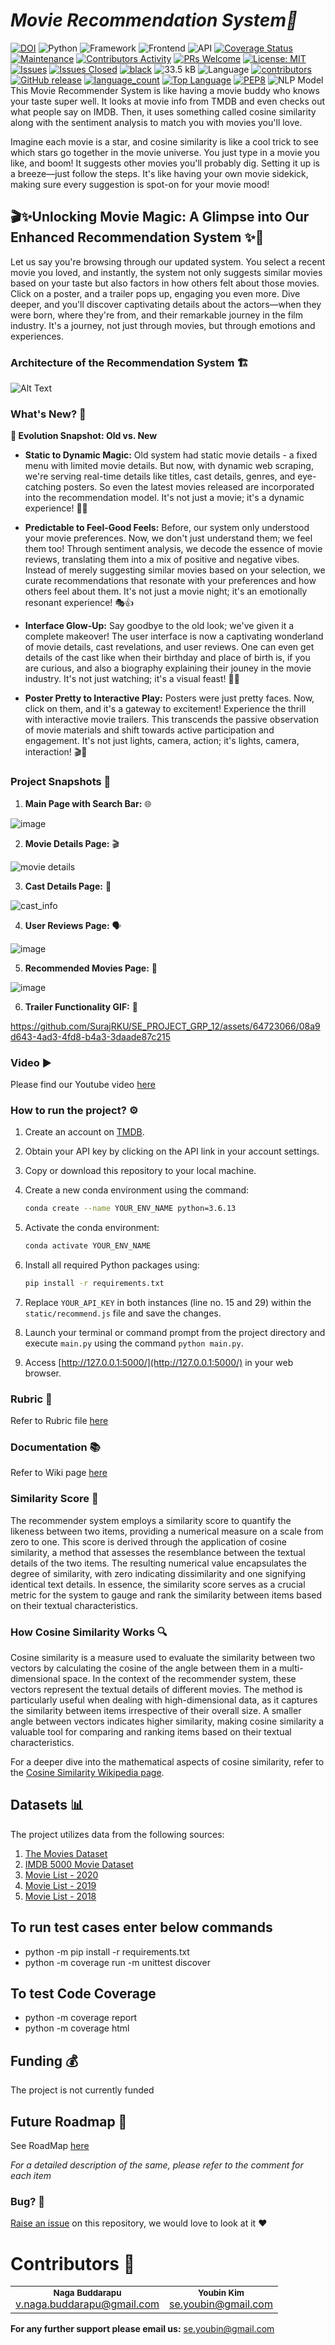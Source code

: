 # <i>Movie Recommendation System🎥 </i>

[![DOI](https://zenodo.org/badge/DOI/10.5281/zenodo.10212033.svg)](https://doi.org/10.5281/zenodo.10212033)
![Python](https://img.shields.io/badge/Python-3.6.13-blueviolet)
![Framework](https://img.shields.io/badge/Framework-Flask-red)
![Frontend](https://img.shields.io/badge/Frontend-HTML/CSS/JS-green)
![API](https://img.shields.io/badge/API-TMDB-fcba03)
[![Coverage Status](https://codecov.io/gh/vbuddar/movie_recommender/branch/main/graph/badge.svg)](https://codecov.io/gh/vbuddar/movie_recommender)
[![Maintenance](https://img.shields.io/badge/Maintained%3F-yes-green.svg)](https://github.com/vbuddar/movie_recommender/graphs/commit-activity) 
[![Contributors Activity](https://img.shields.io/github/commit-activity/m/kgudipe/SE_PROJ)](https://github.com/vbuddar/movie_recommender/pulse) 
[![PRs Welcome](https://img.shields.io/badge/PRs-welcome-brightgreen.svg?style=flat-square)](https://makeapullrequest.com) 
[![License: MIT](https://img.shields.io/badge/License-MIT-red.svg)](https://opensource.org/licenses/MIT)
[![Issues](https://img.shields.io/github/issues/SurajRKU/SE_PROJECT_GRP_12)](https://github.com/vbuddar/movie_recommender/)
[![Issues Closed](https://img.shields.io/github/issues-closed/SurajRKU/SE_PROJECT_GRP_12)](https://github.com/vbuddar/movie_recommender/)
[![black](https://img.shields.io/badge/StyleChecker-black-purple.svg)](https://pypi.org/project/black/)
![33.5 kB](https://img.shields.io/github/languages/code-size/SurajRKU/SE_PROJECT_GRP_12) ![Language](https://img.shields.io/badge/Language-Python-blue)
[![contributors](https://img.shields.io/github/contributors/SurajRKU/SE_PROJECT_GRP_12)](https://github.com/vbuddar/movie_recommender/graphs/contributors)
[![GitHub release](https://img.shields.io/github/tag/SurajRKU/SE_PROJECT_GRP_12.svg )](https://github.com/vbuddar/movie_recommender/tags)
[![language_count](https://img.shields.io/github/languages/count/SurajRKU/SE_PROJECT_GRP_12)](https://github.com/vbuddar/movie_recommender)
[![Top Language](https://img.shields.io/github/languages/top/SurajRKU/SE_PROJECT_GRP_12)](https://github.com/vbuddar/movie_recommender/)
[![PEP8](https://img.shields.io/badge/code%20style-pep8-orange.svg)](https://www.python.org/dev/peps/pep-0008/)
![NLP Model](https://img.shields.io/badge/NLP-Transformer-yellowgreen)
This Movie Recommender System is like having a movie buddy who knows your taste super well. It looks at movie info from TMDB and even checks out what people say on IMDB. Then, it uses something called cosine similarity along with the sentiment analysis to match you with movies you'll love.

Imagine each movie is a star, and cosine similarity is like a cool trick to see which stars go together in the movie universe. You just type in a movie you like, and boom! It suggests other movies you'll probably dig. Setting it up is a breeze—just follow the steps. It's like having your own movie sidekick, making sure every suggestion is spot-on for your movie mood!

## 🎬✨Unlocking Movie Magic: A Glimpse into Our Enhanced Recommendation System ✨🎥

Let us say you're browsing through our updated system. You select a recent movie you loved, and instantly, the system not only suggests similar movies based on your taste but also factors in how others felt about those movies. Click on a poster, and a trailer pops up, engaging you even more. Dive deeper, and you'll discover captivating details about the actors—when they were born, where they're from, and their remarkable journey in the film industry. It's a journey, not just through movies, but through emotions and experiences.    


### Architecture of the Recommendation System 🏗️
![Alt Text](Recommendation_Architecture.png)


### What's New? 🤔
**🔄 Evolution Snapshot: Old vs. New**
- **Static to Dynamic Magic:** Old system had static movie details - a fixed menu with limited movie details. But now, with dynamic web scraping, we're serving real-time details like titles, cast details, genres, and eye-catching posters. So even the latest movies released are incorporated into the recommendation model. It's not just a movie; it's a dynamic experience! 🍿✨

- **Predictable to Feel-Good Feels:** Before, our system only understood your movie preferences. Now, we don't just understand them; we feel them too! Through sentiment analysis, we decode the essence of movie reviews, translating them into a mix of positive and negative vibes. Instead of merely suggesting similar movies based on your selection, we curate recommendations that resonate with your preferences and how others feel about them. It's not just a movie night; it's an emotionally resonant experience! 🎭👍

- **Interface Glow-Up:** Say goodbye to the old look; we've given it a complete makeover! The user interface is now a captivating wonderland of movie details, cast revelations, and user reviews. One can even get details of the cast like when their birthday and place of birth is, if you are curious, and also a biography explaining their jouney in the movie industry. It's not just watching; it's a visual feast! 🎨👀

- **Poster Pretty to Interactive Play:** Posters were just pretty faces. Now, click on them, and it's a gateway to excitement! Experience the thrill with interactive movie trailers. This transcends the passive observation of movie materials and shift towards active participation and engagement.  It's not just lights, camera, action; it's lights, camera, interaction! 🎬🔗

### Project Snapshots 📸
1. **Main Page with Search Bar:** 🌐
   
![image](https://github.com/SurajRKU/SE_PROJECT_GRP_12/assets/64723066/6c265005-8297-40d6-b83f-4f8e75fd9605)

2. **Movie Details Page:** 🎬

![movie details](https://github.com/SurajRKU/SE_PROJECT_GRP_12/assets/64723066/7a210290-f812-4fcc-93ee-73ff2381621e)

3. **Cast Details Page:** 🌟

 ![cast_info](https://github.com/SurajRKU/SE_PROJECT_GRP_12/assets/64723066/cf92c174-9b23-4787-9aaa-c5368fb3ab48)

4. **User Reviews Page:** 🗣️

![image](https://github.com/SurajRKU/SE_PROJECT_GRP_12/assets/64723066/182aeb38-9b52-4720-802c-097c7ac1b217)

5. **Recommended Movies Page:** 🎉

![image](https://github.com/SurajRKU/SE_PROJECT_GRP_12/assets/64723066/b294a6e2-893e-41d9-86db-b0338cae5acb)

6. **Trailer Functionality GIF:** 🚀

https://github.com/SurajRKU/SE_PROJECT_GRP_12/assets/64723066/08a9d643-4ad3-4fd8-b4a3-3daade87c215


### Video ▶️ 
Please find our Youtube video [here](https://youtu.be/275Ibxyu2AA)




### How to run the project? ⚙️

1. Create an account on [TMDB](https://www.themoviedb.org/).

2. Obtain your API key by clicking on the API link in your account settings.

3. Copy or download this repository to your local machine.

4. Create a new conda environment using the command:

    ```bash
    conda create --name YOUR_ENV_NAME python=3.6.13
    ```

5. Activate the conda environment:

    ```bash
    conda activate YOUR_ENV_NAME
    ```

6. Install all required Python packages using:

    ```bash
    pip install -r requirements.txt
    ```

7. Replace `YOUR_API_KEY` in both instances (line no. 15 and 29) within the `static/recommend.js` file and save the changes.

8. Launch your terminal or command prompt from the project directory and execute `main.py` using the command `python main.py`.

9. Access [http://127.0.0.1:5000/](http://127.0.0.1:5000/) in your web browser.






### Rubric 📝
Refer to Rubric file [here](https://github.com/SurajRKU/SE_PROJECT_GRP_12/blob/main/project3/README.md)

### Documentation 📚
Refer to Wiki page [here](https://github.com/SurajRKU/SE_PROJECT_GRP_12/blob/main/API_Documentation.md)



### Similarity Score 📏
The recommender system employs a similarity score to quantify the likeness between two items, providing a numerical measure on a scale from zero to one. This score is derived through the application of cosine similarity, a method that assesses the resemblance between the textual details of the two items. The resulting numerical value encapsulates the degree of similarity, with zero indicating dissimilarity and one signifying identical text details. In essence, the similarity score serves as a crucial metric for the system to gauge and rank the similarity between items based on their textual characteristics.

### How Cosine Similarity Works 🔍

Cosine similarity is a measure used to evaluate the similarity between two vectors by calculating the cosine of the angle between them in a multi-dimensional space. In the context of the recommender system, these vectors represent the textual details of different movies. The method is particularly useful when dealing with high-dimensional data, as it captures the similarity between items irrespective of their overall size. A smaller angle between vectors indicates higher similarity, making cosine similarity a valuable tool for comparing and ranking items based on their textual characteristics.

For a deeper dive into the mathematical aspects of cosine similarity, refer to the [Cosine Similarity Wikipedia page](https://en.wikipedia.org/wiki/Cosine_similarity).

## Datasets 📊

The project utilizes data from the following sources:

1. [The Movies Dataset](https://www.kaggle.com/rounakbanik/the-movies-dataset)
2. [IMDB 5000 Movie Dataset](https://www.kaggle.com/carolzhangdc/imdb-5000-movie-dataset)
3. [Movie List - 2020](https://en.wikipedia.org/wiki/List_of_American_films_of_2020)
4. [Movie List - 2019](https://en.wikipedia.org/wiki/List_of_American_films_of_2019)
5. [Movie List - 2018](https://en.wikipedia.org/wiki/List_of_American_films_of_2018)

## To run test cases enter below commands
- python -m pip install -r requirements.txt
- python -m coverage run -m unittest discover

## To test Code Coverage
- python -m coverage report
- python -m coverage html

## Funding 💰
The project is not currently funded

## Future Roadmap 🌠

See RoadMap [here](https://github.com/vbuddar/movie_recommender/wiki/roadmap)

*For a detailed description of the same, please refer to the comment for each item*

### Bug? 🐛
[Raise an issue](https://github.com/SurajRKU/SE_PROJECT_GRP_12/issues/new) on this repository, we would love to look at it ❤️

# Contributors 👥
<table>
  <tr>
    <td align="center">
      <sub><b>Naga Buddarapu</b></sub><br />
      <a href="mailto:v.naga.buddarapu">v.naga.buddarapu@gmail.com</a>
    </td>
    <td align="center">
      <sub><b>Youbin Kim</b></sub><br />
      <a href="mailto:se.youbin@gmail.com">se.youbin@gmail.com</a>
    </td>
  </tr>
</table>

**For any further support please email us:** se.youbin@gmail.com




